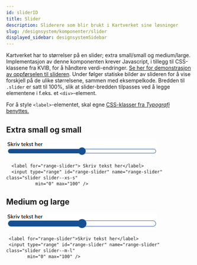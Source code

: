 ```yaml
---
id: sliderID
title: Slider
description: Sliderere som blir brukt i Kartverket sine løsninger
slug: /designsystem/komponenter/slider
displayed_sidebar: designsystemSidebar
---
```

Kartverket har to størrelser på en slider; extra small/small og medium/large.
Implementasjon av denne komponenten krever Javascript, i tillegg til CSS-klassene fra KVIB, for å håndtere verdi-endringer. [Se her for demonstrasjon av oppførselen til slideren](pathname:///html/slider.html).
Under følger statiske bilder av slideren for å vise forskjell på de ulike størrelsene, sammen med eksempelkode. Bredden til <code>.slider</code> er satt til 100%, slik at slider-bredden tilpasses ved å legge elementene i f.eks. et <code><div\></code>-element.

For å style <code><label\></code>-elementet, skal egne
[CSS-klasser fra _Typografi_ benyttes.](../designTokens/typography.mdx#label)



## Extra small og small



![slider-xs-s](/img/image_docs/slider-xs-s.PNG 'Slider i størrelse extra small og small')

``` markup
  <label for="range-slider"> Skriv tekst her</label>
  <input type="range" id="range-slider" name="range-slider" class="slider slider--xs-s"
           min="0" max="100" />
```


## Medium og large

![slider-m-l](/img/image_docs/slider-m-l.PNG 'Slider i størrelse medium og large')

``` markup
 <label for="range-slider">Skriv tekst her</label>
 <input type="range" id="range-slider" name="range-slider" class="slider slider--m-l"
        min="0" max="100" />
```



